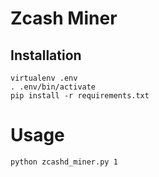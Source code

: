# Zcash Miner

## Installation

```
virtualenv .env
. .env/bin/activate
pip install -r requirements.txt
```

# Usage

```
python zcashd_miner.py 1
```
